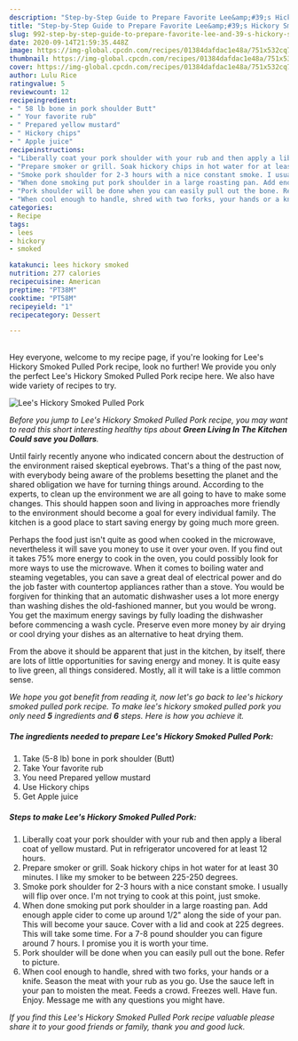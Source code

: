 ```yaml
---
description: "Step-by-Step Guide to Prepare Favorite Lee&amp;#39;s Hickory Smoked Pulled Pork"
title: "Step-by-Step Guide to Prepare Favorite Lee&amp;#39;s Hickory Smoked Pulled Pork"
slug: 992-step-by-step-guide-to-prepare-favorite-lee-and-39-s-hickory-smoked-pulled-pork
date: 2020-09-14T21:59:35.448Z
image: https://img-global.cpcdn.com/recipes/01384dafdac1e48a/751x532cq70/lees-hickory-smoked-pulled-pork-recipe-main-photo.jpg
thumbnail: https://img-global.cpcdn.com/recipes/01384dafdac1e48a/751x532cq70/lees-hickory-smoked-pulled-pork-recipe-main-photo.jpg
cover: https://img-global.cpcdn.com/recipes/01384dafdac1e48a/751x532cq70/lees-hickory-smoked-pulled-pork-recipe-main-photo.jpg
author: Lulu Rice
ratingvalue: 5
reviewcount: 12
recipeingredient:
- " 58 lb bone in pork shoulder Butt"
- " Your favorite rub"
- " Prepared yellow mustard"
- " Hickory chips"
- " Apple juice"
recipeinstructions:
- "Liberally coat your pork shoulder with your rub and then apply a liberal coat of yellow mustard. Put in refrigerator uncovered for at least 12 hours."
- "Prepare smoker or grill. Soak hickory chips in hot water for at least 30 minutes. I like my smoker to be between 225-250 degrees."
- "Smoke pork shoulder for 2-3 hours with a nice constant smoke. I usually will flip over once. I&#39;m not trying to cook at this point, just smoke."
- "When done smoking put pork shoulder in a large roasting pan. Add enough apple cider to come up around 1/2&#34; along the side of your pan. This will become your sauce. Cover with a lid and cook at 225 degrees. This will take some time. For a 7-8 pound shoulder you can figure around 7 hours. I promise you it is worth your time."
- "Pork shoulder will be done when you can easily pull out the bone. Refer to picture."
- "When cool enough to handle, shred with two forks, your hands or a knife. Season the meat with your rub as you go. Use the sauce left in your pan to moisten the meat. Feeds a crowd. Freezes well. Have fun. Enjoy. Message me with any questions you might have."
categories:
- Recipe
tags:
- lees
- hickory
- smoked

katakunci: lees hickory smoked 
nutrition: 277 calories
recipecuisine: American
preptime: "PT38M"
cooktime: "PT58M"
recipeyield: "1"
recipecategory: Dessert

---
```

<br>
Hey everyone, welcome to my recipe page, if you're looking for Lee&#39;s Hickory Smoked Pulled Pork recipe, look no further! We provide you only the perfect Lee&#39;s Hickory Smoked Pulled Pork recipe here. We also have wide variety of recipes to try.
<br>


![Lee&#39;s Hickory Smoked Pulled Pork](https://img-global.cpcdn.com/recipes/01384dafdac1e48a/751x532cq70/lees-hickory-smoked-pulled-pork-recipe-main-photo.jpg)

<i>Before you jump to Lee&#39;s Hickory Smoked Pulled Pork recipe, you may want to read this short interesting healthy tips about 
<strong>Green Living In The Kitchen Could save you Dollars</strong>.</i>
</br>

Until fairly recently anyone who indicated concern about the destruction of the environment raised skeptical eyebrows. That's a thing of the past now, with everybody being aware of the problems besetting the planet and the shared obligation we have for turning things around. According to the experts, to clean up the environment we are all going to have to make some changes. This should happen soon and living in approaches more friendly to the environment should become a goal for every individual family. The kitchen is a good place to start saving energy by going much more green.

Perhaps the food just isn't quite as good when cooked in the microwave, nevertheless it will save you money to use it over your oven. If you find out it takes 75% more energy to cook in the oven, you could possibly look for more ways to use the microwave. When it comes to boiling water and steaming vegetables, you can save a great deal of electrical power and do the job faster with countertop appliances rather than a stove. You would be forgiven for thinking that an automatic dishwasher uses a lot more energy than washing dishes the old-fashioned manner, but you would be wrong. You get the maximum energy savings by fully loading the dishwasher before commencing a wash cycle. Preserve even more money by air drying or cool drying your dishes as an alternative to heat drying them.

From the above it should be apparent that just in the kitchen, by itself, there are lots of little opportunities for saving energy and money. It is quite easy to live green, all things considered. Mostly, all it will take is a little common sense.


<i>We hope you got benefit from reading it, now let's go back to lee&#39;s hickory smoked pulled pork recipe. To make lee&#39;s hickory smoked pulled pork you only need <strong>5</strong> ingredients and <strong>6</strong> steps. Here is how you achieve it.
</i>

##### The ingredients needed to prepare Lee&#39;s Hickory Smoked Pulled Pork:

1. Take  (5-8 lb) bone in pork shoulder (Butt)
1. Take  Your favorite rub
1. You need  Prepared yellow mustard
1. Use  Hickory chips
1. Get  Apple juice


##### Steps to make Lee&#39;s Hickory Smoked Pulled Pork:

1. Liberally coat your pork shoulder with your rub and then apply a liberal coat of yellow mustard. Put in refrigerator uncovered for at least 12 hours.
1. Prepare smoker or grill. Soak hickory chips in hot water for at least 30 minutes. I like my smoker to be between 225-250 degrees.
1. Smoke pork shoulder for 2-3 hours with a nice constant smoke. I usually will flip over once. I&#39;m not trying to cook at this point, just smoke.
1. When done smoking put pork shoulder in a large roasting pan. Add enough apple cider to come up around 1/2&#34; along the side of your pan. This will become your sauce. Cover with a lid and cook at 225 degrees. This will take some time. For a 7-8 pound shoulder you can figure around 7 hours. I promise you it is worth your time.
1. Pork shoulder will be done when you can easily pull out the bone. Refer to picture.
1. When cool enough to handle, shred with two forks, your hands or a knife. Season the meat with your rub as you go. Use the sauce left in your pan to moisten the meat. Feeds a crowd. Freezes well. Have fun. Enjoy. Message me with any questions you might have.


<i>If you find this Lee&#39;s Hickory Smoked Pulled Pork recipe valuable please share it to your good friends or family, thank you and good luck.</i>
